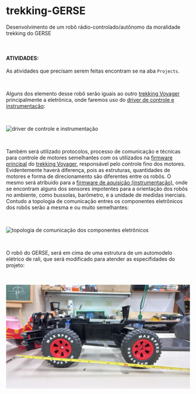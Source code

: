 # trekking-GERSE
Desenvolvimento de um robô rádio-controlado/autônomo da moralidade trekking  do GERSE

<br>

#### **ATIVIDADES**:

As atividades que precisam serem feitas encontram se na aba `Projects`.


<br>


Alguns dos elemento desse robô serão iguais ao outro [trekking Voyager](https://github.com/pedro-ibs/trekking) principalmente a eletrônica, onde faremos uso do [driver de controle e instrumentação](https://github.com/pedro-ibs/trekking/blob/main/circuito/rasp-sense33):

<br>

![driver de controle e instrumentação](https://github.com/pedro-ibs/trekking/blob/main/circuito/rasp-sense33/trekking-01.png)

<br>

Também será utilizado protocolos, processo de comunicação e técnicas para controle de motores semelhantes com os utilizados na [firmware principal](https://github.com/pedro-ibs/trekking/tree/main/firmware/RPI_PICO_SDK) do [trekking Voyager](https://github.com/pedro-ibs/trekking), responsável pelo controle fino dos motores. Evidentemente haverá diferença, pois as estruturas, quantidades de motores e forma de direcionamento são diferentes entre os robôs. O mesmo será atribuído para a [firmware de aquisição (instrumentação)](https://github.com/pedro-ibs/trekking/tree/main/firmware/acquisitionSystem), onde se encontram alguns dos sensores impotentes para a orientação dos robôs no ambiente, como bussolas, barômetro, e a unidade de medidas inerciais. Contudo a topologia de comunicação entres os componentes eletrônicos dos robôs serão a mesma e ou muito semelhantes:

<br>

![topologia de comunicação dos componentes eletrônicos](https://github.com/pedro-ibs/trekking/blob/main/firmware/conexao.drawio.png)

<br>

O robô do GERSE, será em cima de uma estrutura de um automodelo elétrico de rali, que será modificado para atender as especifidades do projeto:

<br>


![automodelo](./img/automodelo.jpeg)

<br>



